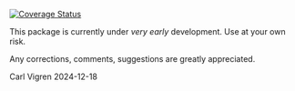 [![Coverage Status](https://codecov.io/gh/your-org/Munin/branch/main/graph/badge.svg)](https://codecov.io/gh/your-org/Munin)


This package is currently under *very early* development.
Use at your own risk. 

Any corrections, comments, suggestions are greatly appreciated.

Carl Vigren 2024-12-18

